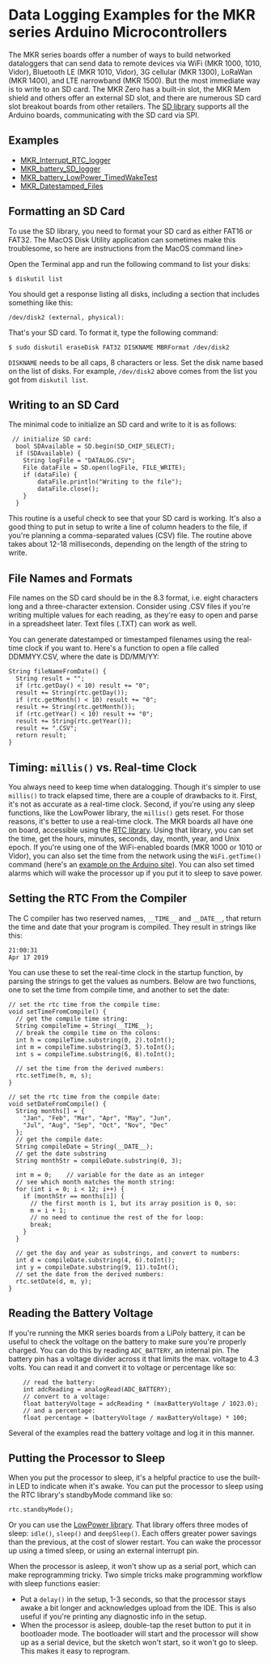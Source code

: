  # Data Logging Examples for the MKR series Arduino Microcontrollers

The MKR series boards offer a number of ways to build networked dataloggers that can send data to remote devices via WiFi (MKR 1000, 1010, Vidor), Bluetooth LE (MKR 1010, Vidor), 3G cellular (MKR 1300), LoRaWan (MKR 1400), and LTE narrowband (MKR 1500). But the most immediate way is to write to an SD card. The MKR Zero has a built-in slot, the MKR Mem shield and others offer an external SD slot, and there are numerous SD card slot breakout boards from other retailers.  The [SD library](https://www.arduino.cc/en/reference/SD) supports all the Arduino boards, communicating with the SD card via SPI. 

## Examples
* [MKR_Interrupt_RTC_logger](https://github.com/tigoe/DataloggingExamples/tree/master/MKR_examples/MKR_Interrupt_RTC_logger)   
* [MKR_battery_SD_logger](https://github.com/tigoe/DataloggingExamples/tree/master/MKR_examples/MKR_battery_SD_logger)
* [MKR_battery_LowPower_TimedWakeTest](https://github.com/tigoe/DataloggingExamples/tree/master/MKR_examples/MKR_battery_LowPower_TimedWakeTest)
* [MKR_Datestamped_Files](https://github.com/tigoe/DataloggingExamples/tree/master/MKR_examples/MKR_Datestamped_Files)

 ## Formatting an SD Card

To use the SD library, you need to format your SD card as either FAT16 or FAT32. The MacOS Disk Utility application can sometimes make this troublesome, so here are instructions from the MacOS command line>

Open the Terminal app and run the following command to list your disks:

````
$ diskutil list
````

You should get a response listing all disks, including a section that includes something like this:

````
/dev/disk2 (external, physical):
````
That's your SD card. To format it, type the following command:

````
$ sudo diskutil eraseDisk FAT32 DISKNAME MBRFormat /dev/disk2
````

`DISKNAME` needs to be all caps, 8 characters or less.
Set the disk name based on the list of disks. For example, `/dev/disk2` above comes from the list you got from `diskutil list`.

## Writing to an SD Card

The minimal code to initialize an SD card and write to it is as follows:

````
 // initialize SD card:
  bool SDAvailable = SD.begin(SD_CHIP_SELECT);
  if (SDAvailable) {
    String logFile = "DATALOG.CSV";
    File dataFile = SD.open(logFile, FILE_WRITE);
    if (dataFile) {
        dataFile.println("Writing to the file");
        dataFile.close();
    }
  }
````
This routine is a useful check to see that your SD card is working. It's also a good thing to put in setup to write a line of column headers to the file, if you're planning a comma-separated values (CSV) file. The routine above takes about 12-18 milliseconds, depending on the length of the string to write.

## File Names and Formats

File names on the SD card should be in the 8.3 format, i.e. eight characters long and a three-character extension. Consider using .CSV files if you're writing multiple values for each reading, as they're easy to open and parse in a spreadsheet later. Text files (.TXT) can work as well. 

You can generate datestamped or timestamped filenames using the real-time clock if you want to. Here's a function to open a file called DDMMYY.CSV, where the date is DD/MM/YY:

````
String fileNameFromDate() {
  String result = "";
  if (rtc.getDay() < 10) result += "0";
  result += String(rtc.getDay());
  if (rtc.getMonth() < 10) result += "0";
  result += String(rtc.getMonth());
  if (rtc.getYear() < 10) result += "0";
  result += String(rtc.getYear());
  result += ".CSV";
  return result;
}
````

## Timing: `millis()` vs. Real-time Clock

You always need to keep time when datalogging. Though it's simpler to use `millis()` to track elapsed time, there are a couple of drawbacks to it. First, it's not as accurate as a real-time clock. Second, if you're using any sleep functions, like the LowPower library, the `millis()` gets reset. For those reasons, it's better to use a real-time clock. The MKR boards all have one on board, accessible using the [RTC library](https://www.arduino.cc/en/Reference/RTC).  Using that library, you can set the time, get the hours, minutes, seconds, day, month, year, and Unix epoch. If you're using one of the WiFi-enabled boards (MKR 1000 or 1010 or Vidor), you can also set the time from the network using the `WiFi.getTime()` command (here's an [example on the Arduino site](https://www.arduino.cc/en/Tutorial/WiFiRTC)). You can also set timed alarms which will wake the processor up if you put it to sleep to save power. 

## Setting the RTC From the Compiler

The C compiler has two reserved names, `__TIME__` and `__DATE__`, that return the time and date that your program is compiled. They result in strings like this:
````
21:00:31
Apr 17 2019
````

You can use these to set the real-time clock in the startup function, by parsing the strings to get the values as numbers. Below are two functions, one to set the time from compile time, and another to set the date:

````
// set the rtc time from the compile time:
void setTimeFromCompile() {
  // get the compile time string:
  String compileTime = String(__TIME__);
  // break the compile time on the colons:
  int h = compileTime.substring(0, 2).toInt();
  int m = compileTime.substring(3, 5).toInt();
  int s = compileTime.substring(6, 8).toInt();

  // set the time from the derived numbers:
  rtc.setTime(h, m, s);
}

// set the rtc time from the compile date:
void setDateFromCompile() {
  String months[] = {
    "Jan", "Feb", "Mar", "Apr", "May", "Jun",
    "Jul", "Aug", "Sep", "Oct", "Nov", "Dec"
  };
  // get the compile date:
  String compileDate = String(__DATE__);
  // get the date substring
  String monthStr = compileDate.substring(0, 3);

  int m = 0;    // variable for the date as an integer
  // see which month matches the month string:
  for (int i = 0; i < 12; i++) {
    if (monthStr == months[i]) {
      // the first month is 1, but its array position is 0, so:
      m = i + 1;
      // no need to continue the rest of the for loop:
      break;
    }
  }

  // get the day and year as substrings, and convert to numbers:
  int d = compileDate.substring(4, 6).toInt();
  int y = compileDate.substring(9, 11).toInt();
  // set the date from the derived numbers:
  rtc.setDate(d, m, y);
}
````
## Reading the Battery Voltage

If you're running the MKR series boards from a LiPoly battery, it can be useful to check the voltage on the battery to make sure you're properly charged. You can do this by reading `ADC_BATTERY`, an internal pin. The battery pin has a voltage divider across it that limits the max. voltage to 4.3 volts. You can read it and convert it to voltage or percentage like so:
````
    // read the battery:
    int adcReading = analogRead(ADC_BATTERY);
    // convert to a voltage:
    float batteryVoltage = adcReading * (maxBatteryVoltage / 1023.0);
    // and a percentage:
    float percentage = (batteryVoltage / maxBatteryVoltage) * 100;
````

Several of the examples read the battery voltage and log it in this manner.

## Putting the Processor to Sleep
When you put the processor to sleep, it's a helpful practice to use the built-in LED to indicate when it's awake. You can put the processor to sleep using the RTC library's standbyMode command like so:
````
rtc.standbyMode();
````

Or you can use the [LowPower library](https://www.arduino.cc/en/Reference/ArduinoLowPower). That library offers three modes of sleep: `idle()`, `sleep()` and `deepSleep()`. Each offers greater power savings than the previous, at the cost of slower restart. You can wake the processor up using a timed sleep, or using an external interrupt pin. 

When the processor is asleep, it won't show up as a serial port, which can make reprogramming tricky. Two simple tricks make programming workflow with sleep functions easier:

* Put a `delay()` in the setup, 1-3 seconds, so that the processor stays awake a bit longer and acknowledges upload from the IDE. This is also useful if you're printing any diagnostic info in the setup.
* When the processor is asleep, double-tap the reset button to put it in bootloader mode. The bootloader will start and the processor will show up as a serial device, but the sketch won't start, so it won't go to sleep. This makes it easy to reprogram.